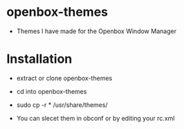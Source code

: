 # openbox-themes
  - Themes I have made for the Openbox Window Manager

# Installation
  - extract or clone openbox-themes

  - cd into openbox-themes

  - sudo cp -r * /usr/share/themes/

  - You can slecet them in obconf or by editing your rc.xml
